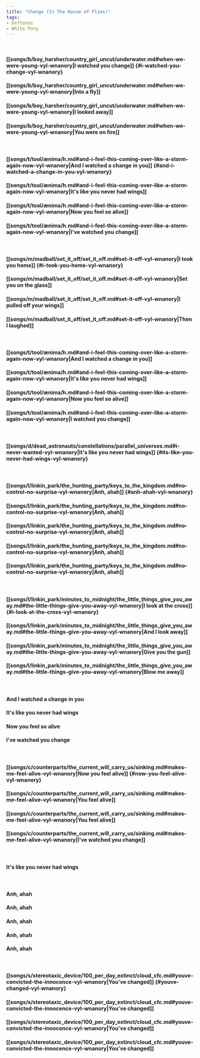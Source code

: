 ```yaml
---
title: "Change (In The House of Flies)"
tags:
- Deftones
- White Pony
---
```

&nbsp;
#### [[songs/b/boy_harsher/country_girl_uncut/underwater.md#when-we-were-young-vyl-wnanory|I watched you change]] {#i-watched-you-change-vyl-wnanory}
#### [[songs/b/boy_harsher/country_girl_uncut/underwater.md#when-we-were-young-vyl-wnanory|Into a fly]]
#### [[songs/b/boy_harsher/country_girl_uncut/underwater.md#when-we-were-young-vyl-wnanory|I looked away]]
#### [[songs/b/boy_harsher/country_girl_uncut/underwater.md#when-we-were-young-vyl-wnanory|You were on fire]]
&nbsp;
#### [[songs/t/tool/ænima/h.md#and-i-feel-this-coming-over-like-a-storm-again-now-vyl-wnanory|And I watched a change in you]] {#and-i-watched-a-change-in-you-vyl-wnanory}
#### [[songs/t/tool/ænima/h.md#and-i-feel-this-coming-over-like-a-storm-again-now-vyl-wnanory|It's like you never had wings]]
#### [[songs/t/tool/ænima/h.md#and-i-feel-this-coming-over-like-a-storm-again-now-vyl-wnanory|Now you feel so alive]]
#### [[songs/t/tool/ænima/h.md#and-i-feel-this-coming-over-like-a-storm-again-now-vyl-wnanory|I've watched you change]]
&nbsp;
#### [[songs/m/madball/set_it_off/set_it_off.md#set-it-off-vyl-wnanory|I took you home]] {#i-took-you-home-vyl-wnanory}
#### [[songs/m/madball/set_it_off/set_it_off.md#set-it-off-vyl-wnanory|Set you on the glass]]
#### [[songs/m/madball/set_it_off/set_it_off.md#set-it-off-vyl-wnanory|I pulled off your wings]]
#### [[songs/m/madball/set_it_off/set_it_off.md#set-it-off-vyl-wnanory|Then I laughed]]
&nbsp;
#### [[songs/t/tool/ænima/h.md#and-i-feel-this-coming-over-like-a-storm-again-now-vyl-wnanory|And I watched a change in you]]
#### [[songs/t/tool/ænima/h.md#and-i-feel-this-coming-over-like-a-storm-again-now-vyl-wnanory|It's like you never had wings]]
#### [[songs/t/tool/ænima/h.md#and-i-feel-this-coming-over-like-a-storm-again-now-vyl-wnanory|Now you feel so alive]]
#### [[songs/t/tool/ænima/h.md#and-i-feel-this-coming-over-like-a-storm-again-now-vyl-wnanory|I watched you change]]
&nbsp;
#### [[songs/d/dead_astronauts/constellations/parallel_universes.md#i-never-wanted-vyl-wnanory|It's like you never had wings]] {#its-like-you-never-had-wings-vyl-wnanory}
&nbsp;
#### [[songs/l/linkin_park/the_hunting_party/keys_to_the_kingdom.md#no-control-no-surprise-vyl-wnanory|Anh, ahah]] {#anh-ahah-vyl-wnanory}
#### [[songs/l/linkin_park/the_hunting_party/keys_to_the_kingdom.md#no-control-no-surprise-vyl-wnanory|Anh, ahah]]
#### [[songs/l/linkin_park/the_hunting_party/keys_to_the_kingdom.md#no-control-no-surprise-vyl-wnanory|Anh, ahah]]
#### [[songs/l/linkin_park/the_hunting_party/keys_to_the_kingdom.md#no-control-no-surprise-vyl-wnanory|Anh, ahah]]
#### [[songs/l/linkin_park/the_hunting_party/keys_to_the_kingdom.md#no-control-no-surprise-vyl-wnanory|Anh, ahah]]
&nbsp;
#### [[songs/l/linkin_park/minutes_to_midnight/the_little_things_give_you_away.md#the-little-things-give-you-away-vyl-wnanory|I look at the cross]] {#i-look-at-the-cross-vyl-wnanory}
#### [[songs/l/linkin_park/minutes_to_midnight/the_little_things_give_you_away.md#the-little-things-give-you-away-vyl-wnanory|And I look away]]
#### [[songs/l/linkin_park/minutes_to_midnight/the_little_things_give_you_away.md#the-little-things-give-you-away-vyl-wnanory|Give you the gun]]
#### [[songs/l/linkin_park/minutes_to_midnight/the_little_things_give_you_away.md#the-little-things-give-you-away-vyl-wnanory|Blow me away]]
&nbsp;
#### And I watched a change in you
#### It's like you never had wings
#### Now you feel so alive
#### I've watched you change
&nbsp;
#### [[songs/c/counterparts/the_current_will_carry_us/sinking.md#makes-me-feel-alive-vyl-wnanory|Now you feel alive]] {#now-you-feel-alive-vyl-wnanory}
#### [[songs/c/counterparts/the_current_will_carry_us/sinking.md#makes-me-feel-alive-vyl-wnanory|You feel alive]]
#### [[songs/c/counterparts/the_current_will_carry_us/sinking.md#makes-me-feel-alive-vyl-wnanory|You feel alive]]
#### [[songs/c/counterparts/the_current_will_carry_us/sinking.md#makes-me-feel-alive-vyl-wnanory|I've watched you change]]
&nbsp;
#### It's like you never had wings
&nbsp;
#### Anh, ahah
#### Anh, ahah
#### Anh, ahah
#### Anh, ahah
#### Anh, ahah
&nbsp;
#### [[songs/s/stereotaxic_device/100_per_day_extinct/cloud_cfc.md#youve-convicted-the-innocence-vyl-wnanory|You've changed]] {#youve-changed-vyl-wnanory}
#### [[songs/s/stereotaxic_device/100_per_day_extinct/cloud_cfc.md#youve-convicted-the-innocence-vyl-wnanory|You've changed]]
#### [[songs/s/stereotaxic_device/100_per_day_extinct/cloud_cfc.md#youve-convicted-the-innocence-vyl-wnanory|You've changed]]
#### [[songs/s/stereotaxic_device/100_per_day_extinct/cloud_cfc.md#youve-convicted-the-innocence-vyl-wnanory|You've changed]]
